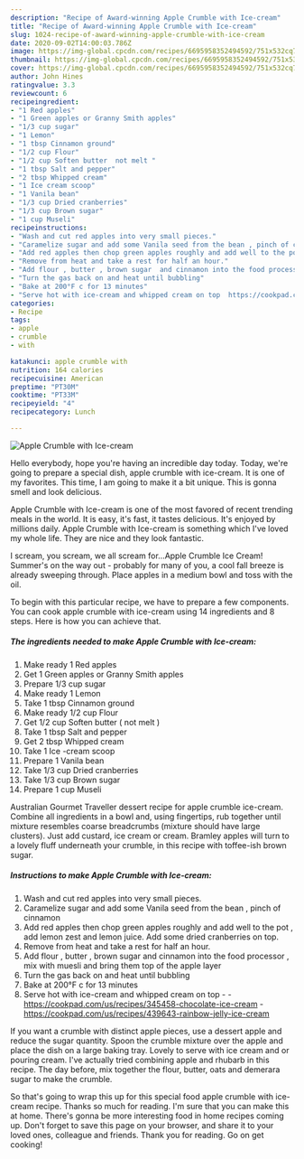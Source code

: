 ```yaml
---
description: "Recipe of Award-winning Apple Crumble with Ice-cream"
title: "Recipe of Award-winning Apple Crumble with Ice-cream"
slug: 1024-recipe-of-award-winning-apple-crumble-with-ice-cream
date: 2020-09-02T14:00:03.786Z
image: https://img-global.cpcdn.com/recipes/6695958352494592/751x532cq70/apple-crumble-with-ice-cream-recipe-main-photo.jpg
thumbnail: https://img-global.cpcdn.com/recipes/6695958352494592/751x532cq70/apple-crumble-with-ice-cream-recipe-main-photo.jpg
cover: https://img-global.cpcdn.com/recipes/6695958352494592/751x532cq70/apple-crumble-with-ice-cream-recipe-main-photo.jpg
author: John Hines
ratingvalue: 3.3
reviewcount: 6
recipeingredient:
- "1 Red apples"
- "1 Green apples or Granny Smith apples"
- "1/3 cup sugar"
- "1 Lemon"
- "1 tbsp Cinnamon ground"
- "1/2 cup Flour"
- "1/2 cup Soften butter  not melt "
- "1 tbsp Salt and pepper"
- "2 tbsp Whipped cream"
- "1 Ice cream scoop"
- "1 Vanila bean"
- "1/3 cup Dried cranberries"
- "1/3 cup Brown sugar"
- "1 cup Museli"
recipeinstructions:
- "Wash and cut red apples into very small pieces."
- "Caramelize sugar and add some Vanila seed from the bean , pinch of cinnamon"
- "Add red apples then chop green apples roughly and add well to the pot , add lemon zest and lemon juice. Add some dried cranberries on top."
- "Remove from heat and take a rest for half an hour."
- "Add flour , butter , brown sugar  and cinnamon into the food processor , mix with muesli and bring them top of the apple layer"
- "Turn the gas back on and heat until bubbling"
- "Bake at 200°F c for 13 minutes"
- "Serve hot with ice-cream and whipped cream on top  https://cookpad.com/us/recipes/345458-chocolate-ice-cream https://cookpad.com/us/recipes/439643-rainbow-jelly-ice-cream"
categories:
- Recipe
tags:
- apple
- crumble
- with

katakunci: apple crumble with 
nutrition: 164 calories
recipecuisine: American
preptime: "PT30M"
cooktime: "PT33M"
recipeyield: "4"
recipecategory: Lunch

---
```



![Apple Crumble with Ice-cream](https://img-global.cpcdn.com/recipes/6695958352494592/751x532cq70/apple-crumble-with-ice-cream-recipe-main-photo.jpg)

Hello everybody, hope you're having an incredible day today. Today, we're going to prepare a special dish, apple crumble with ice-cream. It is one of my favorites. This time, I am going to make it a bit unique. This is gonna smell and look delicious.

Apple Crumble with Ice-cream is one of the most favored of recent trending meals in the world. It is easy, it's fast, it tastes delicious. It's enjoyed by millions daily. Apple Crumble with Ice-cream is something which I've loved my whole life. They are nice and they look fantastic.

I scream, you scream, we all scream for…Apple Crumble Ice Cream! Summer&#39;s on the way out - probably for many of you, a cool fall breeze is already sweeping through. Place apples in a medium bowl and toss with the oil.


To begin with this particular recipe, we have to prepare a few components. You can cook apple crumble with ice-cream using 14 ingredients and 8 steps. Here is how you can achieve that.

<!--inarticleads1-->

##### The ingredients needed to make Apple Crumble with Ice-cream:

1. Make ready 1 Red apples
1. Get 1 Green apples or Granny Smith apples
1. Prepare 1/3 cup sugar
1. Make ready 1 Lemon
1. Take 1 tbsp Cinnamon ground
1. Make ready 1/2 cup Flour
1. Get 1/2 cup Soften butter ( not melt )
1. Take 1 tbsp Salt and pepper
1. Get 2 tbsp Whipped cream
1. Take 1 Ice -cream scoop
1. Prepare 1 Vanila bean
1. Take 1/3 cup Dried cranberries
1. Take 1/3 cup Brown sugar
1. Prepare 1 cup Museli


Australian Gourmet Traveller dessert recipe for apple crumble ice-cream. Combine all ingredients in a bowl and, using fingertips, rub together until mixture resembles coarse breadcrumbs (mixture should have large clusters). Just add custard, ice cream or cream. Bramley apples will turn to a lovely fluff underneath your crumble, in this recipe with toffee-ish brown sugar. 

<!--inarticleads2-->

##### Instructions to make Apple Crumble with Ice-cream:

1. Wash and cut red apples into very small pieces.
1. Caramelize sugar and add some Vanila seed from the bean , pinch of cinnamon
1. Add red apples then chop green apples roughly and add well to the pot , add lemon zest and lemon juice. Add some dried cranberries on top.
1. Remove from heat and take a rest for half an hour.
1. Add flour , butter , brown sugar  and cinnamon into the food processor , mix with muesli and bring them top of the apple layer
1. Turn the gas back on and heat until bubbling
1. Bake at 200°F c for 13 minutes
1. Serve hot with ice-cream and whipped cream on top -  - https://cookpad.com/us/recipes/345458-chocolate-ice-cream - https://cookpad.com/us/recipes/439643-rainbow-jelly-ice-cream


If you want a crumble with distinct apple pieces, use a dessert apple and reduce the sugar quantity. Spoon the crumble mixture over the apple and place the dish on a large baking tray. Lovely to serve with ice cream and or pouring cream. I&#39;ve actually tried combining apple and rhubarb in this recipe. The day before, mix together the flour, butter, oats and demerara sugar to make the crumble. 

So that's going to wrap this up for this special food apple crumble with ice-cream recipe. Thanks so much for reading. I'm sure that you can make this at home. There's gonna be more interesting food in home recipes coming up. Don't forget to save this page on your browser, and share it to your loved ones, colleague and friends. Thank you for reading. Go on get cooking!
